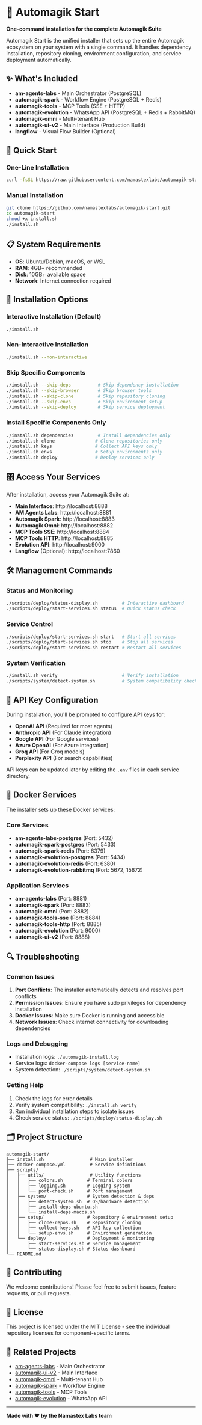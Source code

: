 # 🚀 Automagik Start

**One-command installation for the complete Automagik Suite**

Automagik Start is the unified installer that sets up the entire Automagik ecosystem on your system with a single command. It handles dependency installation, repository cloning, environment configuration, and service deployment automatically.

## ✨ What's Included

- **am-agents-labs** - Main Orchestrator (PostgreSQL)
- **automagik-spark** - Workflow Engine (PostgreSQL + Redis)
- **automagik-tools** - MCP Tools (SSE + HTTP)
- **automagik-evolution** - WhatsApp API (PostgreSQL + Redis + RabbitMQ)
- **automagik-omni** - Multi-tenant Hub
- **automagik-ui-v2** - Main Interface (Production Build)
- **langflow** - Visual Flow Builder (Optional)

## 🎯 Quick Start

### One-Line Installation

```bash
curl -fsSL https://raw.githubusercontent.com/namastexlabs/automagik-start/main/bootstrap.sh | bash
```

### Manual Installation

```bash
git clone https://github.com/namastexlabs/automagik-start.git
cd automagik-start
chmod +x install.sh
./install.sh
```

## 📋 System Requirements

- **OS**: Ubuntu/Debian, macOS, or WSL
- **RAM**: 4GB+ recommended
- **Disk**: 10GB+ available space
- **Network**: Internet connection required

## 🔧 Installation Options

### Interactive Installation (Default)
```bash
./install.sh
```

### Non-Interactive Installation
```bash
./install.sh --non-interactive
```

### Skip Specific Components
```bash
./install.sh --skip-deps          # Skip dependency installation
./install.sh --skip-browser       # Skip browser tools
./install.sh --skip-clone         # Skip repository cloning
./install.sh --skip-envs          # Skip environment setup
./install.sh --skip-deploy        # Skip service deployment
```

### Install Specific Components Only
```bash
./install.sh dependencies         # Install dependencies only
./install.sh clone               # Clone repositories only
./install.sh keys                # Collect API keys only
./install.sh envs                # Setup environments only
./install.sh deploy              # Deploy services only
```

## 🎛️ Access Your Services

After installation, access your Automagik Suite at:

- **Main Interface**: http://localhost:8888
- **AM Agents Labs**: http://localhost:8881
- **Automagik Spark**: http://localhost:8883
- **Automagik Omni**: http://localhost:8882
- **MCP Tools SSE**: http://localhost:8884
- **MCP Tools HTTP**: http://localhost:8885
- **Evolution API**: http://localhost:9000
- **Langflow** (Optional): http://localhost:7860

## 🛠️ Management Commands

### Status and Monitoring
```bash
./scripts/deploy/status-display.sh         # Interactive dashboard
./scripts/deploy/start-services.sh status  # Quick status check
```

### Service Control
```bash
./scripts/deploy/start-services.sh start   # Start all services
./scripts/deploy/start-services.sh stop    # Stop all services
./scripts/deploy/start-services.sh restart # Restart all services
```

### System Verification
```bash
./install.sh verify                        # Verify installation
./scripts/system/detect-system.sh          # System compatibility check
```

## 🔑 API Key Configuration

During installation, you'll be prompted to configure API keys for:

- **OpenAI API** (Required for most agents)
- **Anthropic API** (For Claude integration)
- **Google API** (For Google services)
- **Azure OpenAI** (For Azure integration)
- **Groq API** (For Groq models)
- **Perplexity API** (For search capabilities)

API keys can be updated later by editing the `.env` files in each service directory.

## 🐳 Docker Services

The installer sets up these Docker services:

### Core Services
- **am-agents-labs-postgres** (Port: 5432)
- **automagik-spark-postgres** (Port: 5433)
- **automagik-spark-redis** (Port: 6379)
- **automagik-evolution-postgres** (Port: 5434)
- **automagik-evolution-redis** (Port: 6380)
- **automagik-evolution-rabbitmq** (Port: 5672, 15672)

### Application Services
- **am-agents-labs** (Port: 8881)
- **automagik-spark** (Port: 8883)
- **automagik-omni** (Port: 8882)
- **automagik-tools-sse** (Port: 8884)
- **automagik-tools-http** (Port: 8885)
- **automagik-evolution** (Port: 9000)
- **automagik-ui-v2** (Port: 8888)

## 🔍 Troubleshooting

### Common Issues

1. **Port Conflicts**: The installer automatically detects and resolves port conflicts
2. **Permission Issues**: Ensure you have sudo privileges for dependency installation
3. **Docker Issues**: Make sure Docker is running and accessible
4. **Network Issues**: Check internet connectivity for downloading dependencies

### Logs and Debugging

- Installation logs: `./automagik-install.log`
- Service logs: `docker-compose logs [service-name]`
- System detection: `./scripts/system/detect-system.sh`

### Getting Help

1. Check the logs for error details
2. Verify system compatibility: `./install.sh verify`
3. Run individual installation steps to isolate issues
4. Check service status: `./scripts/deploy/status-display.sh`

## 🗂️ Project Structure

```
automagik-start/
├── install.sh                 # Main installer
├── docker-compose.yml         # Service definitions
├── scripts/
│   ├── utils/                 # Utility functions
│   │   ├── colors.sh         # Terminal colors
│   │   ├── logging.sh        # Logging system
│   │   └── port-check.sh     # Port management
│   ├── system/               # System detection & deps
│   │   ├── detect-system.sh  # OS/hardware detection
│   │   ├── install-deps-ubuntu.sh
│   │   └── install-deps-macos.sh
│   ├── setup/                # Repository & environment setup
│   │   ├── clone-repos.sh    # Repository cloning
│   │   ├── collect-keys.sh   # API key collection
│   │   └── setup-envs.sh     # Environment generation
│   └── deploy/               # Deployment & monitoring
│       ├── start-services.sh # Service management
│       └── status-display.sh # Status dashboard
└── README.md
```

## 🤝 Contributing

We welcome contributions! Please feel free to submit issues, feature requests, or pull requests.

## 📄 License

This project is licensed under the MIT License - see the individual repository licenses for component-specific terms.

## 🔗 Related Projects

- [am-agents-labs](https://github.com/namastexlabs/am-agents-labs) - Main Orchestrator
- [automagik-ui-v2](https://github.com/namastexlabs/automagik-ui-v2) - Main Interface
- [automagik-omni](https://github.com/namastexlabs/automagik-omni) - Multi-tenant Hub
- [automagik-spark](https://github.com/namastexlabs/automagik-spark) - Workflow Engine
- [automagik-tools](https://github.com/namastexlabs/automagik-tools) - MCP Tools
- [automagik-evolution](https://github.com/namastexlabs/automagik-evolution) - WhatsApp API

---

**Made with ❤️ by the Namastex Labs team**